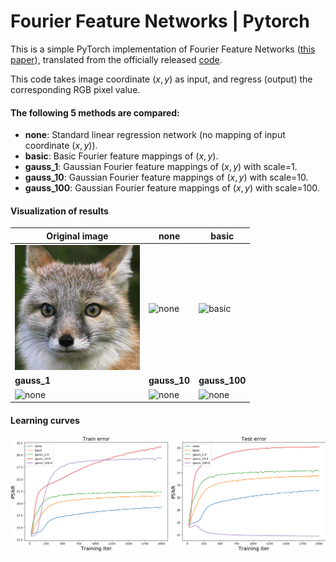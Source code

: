 # Fourier Feature Networks | Pytorch



This is a simple PyTorch implementation of Fourier Feature Networks ([this paper](https://arxiv.org/abs/2006.10739)), translated from the officially released [code](https://github.com/tancik/fourier-feature-networks/blob/master/Demo.ipynb).

This code takes image coordinate $(x,y)$ as input, and regress (output) the corresponding RGB pixel value.

#### The following 5 methods are compared:

- **none**:   Standard linear regression network (no mapping of input coordinate $(x,y)$).
- **basic**:  Basic Fourier feature mappings of $(x,y)$.
- **gauss_1**: Gaussian Fourier feature mappings of $(x,y)$ with scale=1.
- **gauss_10**: Gaussian Fourier feature mappings of $(x,y)$ with scale=10.
- **gauss_100**: Gaussian Fourier feature mappings of $(x,y)$ with scale=100.

#### Visualization of results

| Original image                                               | none                                                         | basic                                                        |
| ------------------------------------------------------------ | ------------------------------------------------------------ | ------------------------------------------------------------ |
| <img src="assets/fox.jpg" alt="fox" height=200 />            | <img src="assets/output.cache/none.gif" alt="none" height=200; /> | <img src="assets/output.cache/basic.gif" alt="basic" height=200; /> |
| **gauss_1**                                                  | **gauss_10**                                                 | **gauss_100**                                                |
| <img src="assets/output.cache/gauss_1.0.gif" alt="none" height=200; /> | <img src="assets/output.cache/gauss_10.0.gif" alt="none" height=200; /> | <img src="assets/output.cache/gauss_100.0.gif" alt="none" height=200; /> |



#### Learning curves

<img src="assets/output.cache/training_curve.png" alt="fox" style="zoom:60%;" />

